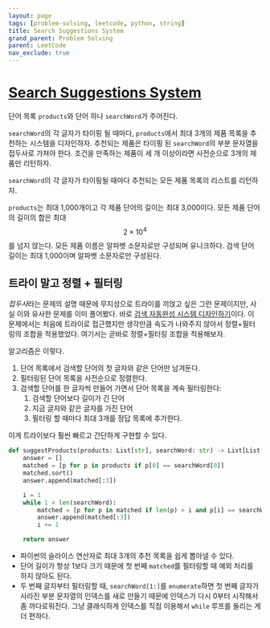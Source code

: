 ```yaml
---
layout: page
tags: [problem-solving, leetcode, python, string]
title: Search Suggestions System
grand_parent: Problem Solving
parent: LeetCode
nav_exclude: true
---
```


# [Search Suggestions System](https://leetcode.com/problems/search-suggestions-system/)

 단어 목록 `products`와 단어 하나 `searchWord`가 주어진다.

 `searchWord`의 각 글자가 타이핑 될 때마다, `products`에서 최대 3개의
 제품 목록을 추천하는 시스템을 디자인하자. 추천되는 제품은 타이핑 된
 `searchWord`의 부분 문자열을 접두사로 가져야 한다. 조건을 만족하는
 제품이 세 개 이상이라면 사전순으로 3개의 제품만 리턴하자.

 `searchWord`의 각 글자가 타이핑될 때마다 추천되는 모든 제품 목록의
 리스트를 리턴하자.

 `products`는 최대 1,000개이고 각 제품 단어의 길이는 최대
 3,000이다. 모든 제품 단어의 길이의 합은 최대 $$2 \times 10^4$$를 넘지
 않는다. 모든 제품 이름은 알파벳 소문자로만 구성되며 유니크하다. 검색
 단어 길이는 최대 1,000이며 알파벳 소문자로만 구성된다.

## 트라이 말고 정렬 + 필터링

 *접두사*라는 문제의 설명 때문에 무지성으로 트라이를 끼얹고 싶은 그런
 문제이지만, 사실 이와 유사한 문제를 이미 풀어봤다. 바로 [검색
 자동완성 시스템
 디자인하기](../design-search-autocomplete-system)이다. 이 문제에서는
 처음에 트라이로 접근했지만 생각만큼 속도가 나와주지 않아서
 정렬+필터링의 조합을 적용했었다. 여기서는 곧바로 정렬+필터링 조합을
 적용해보자.

 알고리즘은 이렇다.
 1. 단어 목록에서 검색할 단어의 첫 글자와 같은 단어만 남겨둔다.
 2. 필터링된 단어 목록을 사전순으로 정렬한다.
 3. 검색할 단어를 한 글자씩 만들어 가면서 단어 목록을 계속 필터링한다:
    1. 검색할 단어보다 길이가 긴 단어
    2. 지금 글자와 같은 글자를 가진 단어
    3. 필터링 할 때마다 최대 3개를 정답 목록에 추가한다.

 이게 트라이보다 훨씬 빠르고 간단하게 구현할 수 있다.

```python
def suggestProducts(products: List[str], searchWord: str) -> List[List[str]]:
    answer = []
    matched = [p for p in products if p[0] == searchWord[0]]
    matched.sort()
    answer.append(matched[:3])

    i = 1
    while 1 < len(searchWord):
        matched = [p for p in matched if len(p) > i and p[i] == searchWord[i]]
        answer.append(matched[:3])
        i += 1

    return answer
```

 - 파이썬의 슬라이스 연산자로 최대 3개의 추천 목록을 쉽게 뽑아낼 수
   있다.
 - 단어 길이가 항상 1보다 크기 때문에 첫 번째 `matched`를 필터링할 때
   예외 처리를 하지 않아도 된다.
 - 두 번째 글자부터 필터링할 때, `searchWord[1:]`를 `enumerate`하면 첫
   번째 글자가 사라진 부분 문자열의 인덱스를 새로 만들기 때문에
   인덱스가 다시 0부터 시작해서 좀 까다로워진다. 그냥 클래식하게
   인덱스를 직접 이용해서 `while` 루프를 돌리는 게 더 편하다.
